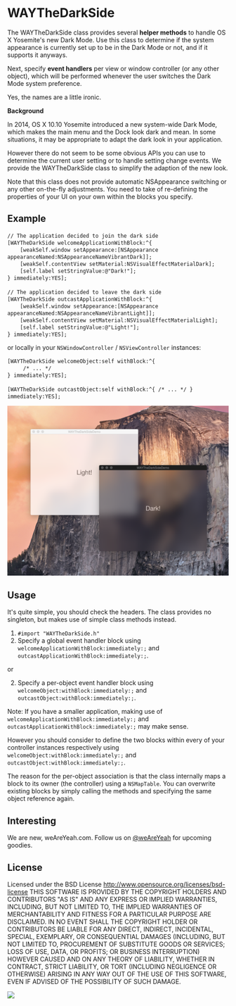 WAYTheDarkSide
==============

The WAYTheDarkSide class provides several **helper methods** to handle OS X Yosemite's new Dark Mode. Use this class to determine if the system appearance is currently set up to be in the Dark Mode or not, and if it supports it anyways.

Next, specify **event handlers** per view or window controller (or any other object), which will be performed whenever the user switches the Dark Mode system preference.

Yes, the names are a little ironic.

**Background**

In 2014, OS X 10.10 Yosemite introduced a new system-wide Dark Mode, which makes the main menu and the Dock look dark and mean. In some situations, it may be appropriate to adapt the dark look in your application.

However there do not seem to be some obvious APIs you can use to determine the current user setting or to handle setting change events. We provide the WAYTheDarkSide class to simplify the adaption of the new look.

Note that this class does not provide automatic NSAppearance switching or any other on-the-fly adjustments. You need to take of re-defining the properties of your UI on your own within the blocks you specify.

Example
-------

```objc
// The application decided to join the dark side
[WAYTheDarkSide welcomeApplicationWithBlock:^{
	[weakSelf.window setAppearance:[NSAppearance appearanceNamed:NSAppearanceNameVibrantDark]];
	[weakSelf.contentView setMaterial:NSVisualEffectMaterialDark];
	[self.label setStringValue:@"Dark!"];
} immediately:YES];

// The application decided to leave the dark side
[WAYTheDarkSide outcastApplicationWithBlock:^{
	[weakSelf.window setAppearance:[NSAppearance appearanceNamed:NSAppearanceNameVibrantLight]];
	[weakSelf.contentView setMaterial:NSVisualEffectMaterialLight];
	[self.label setStringValue:@"Light!"];
} immediately:YES];
```

or locally in your ```NSWindowController``` / ```NSViewController``` instances:

```objc
[WAYTheDarkSide welcomeObject:self withBlock:^{
	 /* ... */ 
} immediately:YES];

[WAYTheDarkSide outcastObject:self withBlock:^{ /* ... */ } immediately:YES];
```

![WAYTheDarkSide](WAYTheDarkSide%20Example.png)

Usage
-----

It's quite simple, you should check the headers. The class provides no singleton, but makes use of simple class methods instead.

1. ```#import "WAYTheDarkSide.h"```
2. Specify a global event handler block using ```welcomeApplicationWithBlock:immediately:;``` and ```outcastApplicationWithBlock:immediately:;```.

or

2. Specify a per-object event handler block using ```welcomeObject:withBlock:immediately:;``` and ```outcastObject:withBlock:immediately:;```.

Note: If you have a smaller application, making use of ```welcomeApplicationWithBlock:immediately:;``` and ```outcastApplicationWithBlock:immediately:;``` may make sense.

However you should consider to define the two blocks within every of your controller instances respectively using ```welcomeObject:withBlock:immediately:;``` and ```outcastObject:withBlock:immediately:;```.

The reason for the per-object association is that the class internally maps a block to its owner (the controller) using a ```NSMapTable```. You can overwrite existing blocks by simply calling the methods and specifying the same object reference again.


Interesting
-----------
We are new, weAreYeah.com.
Follow us on [@weAreYeah](http://twitter.com/weAreYeah) for upcoming goodies.

License
-------

Licensed under the BSD License <http://www.opensource.org/licenses/bsd-license>
THIS SOFTWARE IS PROVIDED BY THE COPYRIGHT HOLDERS AND CONTRIBUTORS "AS IS" AND ANY
EXPRESS OR IMPLIED WARRANTIES, INCLUDING, BUT NOT LIMITED TO, THE IMPLIED WARRANTIES
OF MERCHANTABILITY AND FITNESS FOR A PARTICULAR PURPOSE ARE DISCLAIMED. IN NO EVENT
SHALL THE COPYRIGHT HOLDER OR CONTRIBUTORS BE LIABLE FOR ANY DIRECT, INDIRECT,
INCIDENTAL, SPECIAL, EXEMPLARY, OR CONSEQUENTIAL DAMAGES (INCLUDING, BUT NOT LIMITED
TO, PROCUREMENT OF SUBSTITUTE GOODS OR SERVICES; LOSS OF USE, DATA, OR PROFITS; OR
BUSINESS INTERRUPTION) HOWEVER CAUSED AND ON ANY THEORY OF LIABILITY, WHETHER IN CONTRACT,
STRICT LIABILITY, OR TORT (INCLUDING NEGLIGENCE OR OTHERWISE) ARISING IN ANY WAY OUT OF
THE USE OF THIS SOFTWARE, EVEN IF ADVISED OF THE POSSIBILITY OF SUCH DAMAGE.


<a href="http://www.weAreYeah.com/"><img src="http://www.weAreYeah.com/we-are-yeah-black@2x.jpg" width="75" /></a>
